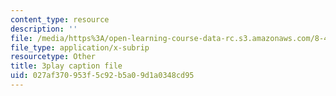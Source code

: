 ```yaml
---
content_type: resource
description: ''
file: /media/https%3A/open-learning-course-data-rc.s3.amazonaws.com/8-421-atomic-and-optical-physics-i-spring-2014/027af370953f5c92b5a09d1a0348cd95_r70MEz4cZFc.vtt
file_type: application/x-subrip
resourcetype: Other
title: 3play caption file
uid: 027af370-953f-5c92-b5a0-9d1a0348cd95
---
```

